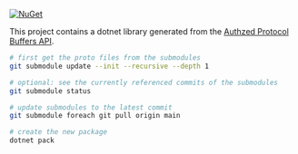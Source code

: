 
[![NuGet](https://img.shields.io/nuget/v/SpiceDB.Grpc.Client.svg)](https://nuget.org/packages/SpiceDB.Grpc.Client)

This project contains a dotnet library generated from the [Authzed Protocol Buffers API](https://github.com/authzed/api).

``` bash
# first get the proto files from the submodules
git submodule update --init --recursive --depth 1

# optional: see the currently referenced commits of the submodules
git submodule status

# update submodules to the latest commit
git submodule foreach git pull origin main

# create the new package
dotnet pack

```